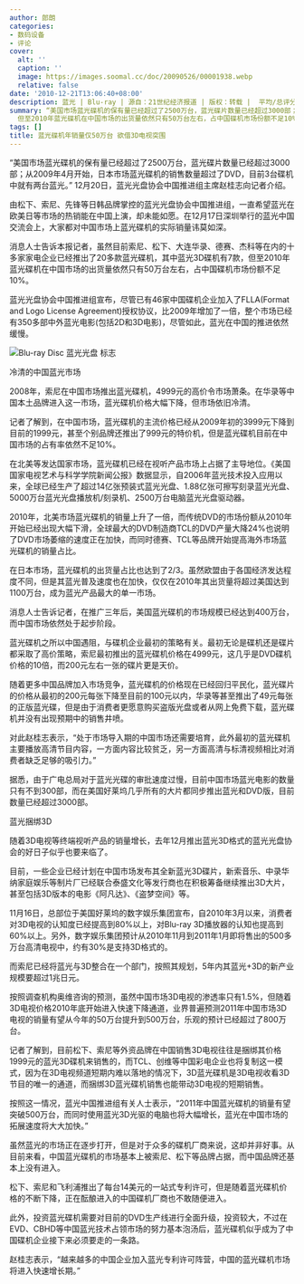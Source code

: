 ```yaml
---
author: 郎朗
categories:
- 数码设备
- 评论
cover:
  alt: ''
  caption: ''
  image: https://images.soomal.cc/doc/20090526/00001938.webp
  relative: false
date: '2010-12-21T13:06:40+08:00'
description: 蓝光 | Blu-ray | 源自：21世纪经济报道 | 版权：转载 |  平均/总评分：09.50/38
summary: “美国市场蓝光碟机的保有量已经超过了2500万台，蓝光碟片数量已经超过3000部；从2009年4月开始，日本市场蓝光碟机的销售数量超过了DVD，目前3台碟机中就有两台蓝光。”
  但至2010年蓝光碟机在中国市场的出货量依然只有50万台左右，占中国碟机市场份额不足10%。
tags: []
title: 蓝光碟机年销量仅50万台 欲借3D电视突围
---
```


“美国市场蓝光碟机的保有量已经超过了2500万台，蓝光碟片数量已经超过3000部；从2009年4月开始，日本市场蓝光碟机的销售数量超过了DVD，目前3台碟机中就有两台蓝光。” 12月20日，蓝光光盘协会中国推进组主席赵桂志向记者介绍。



由松下、索尼、先锋等日韩品牌掌控的蓝光光盘协会中国推进组，一直希望蓝光在欧美日等市场的热销能在中国上演，却未能如愿。在12月17日深圳举行的蓝光中国交流会上，大家都对中国市场上蓝光碟机的实际销量讳莫如深。



消息人士告诉本报记者，虽然目前索尼、松下、大连华录、德赛、杰科等在内的十多家家电企业已经推出了20多款蓝光碟机，其中蓝光3D碟机有7款，但至2010年蓝光碟机在中国市场的出货量依然只有50万台左右，占中国碟机市场份额不足10%。



蓝光光盘协会中国推进组宣布，尽管已有46家中国碟机企业加入了FLLA(Format and Logo License Agreement)授权协议，比2009年增加了一倍，整个市场已经有350多部中外蓝光电影(包括2D和3D电影)，尽管如此，蓝光在中国的推进依然缓慢。



![Blu-ray Disc 蓝光光盘 标志](https://images.soomal.cc/doc/20090526/00001938.webp)



冷清的中国蓝光市场



2008年，索尼在中国市场推出蓝光碟机，4999元的高价令市场萧条。在华录等中国本土品牌进入这一市场，蓝光碟机价格大幅下降，但市场依旧冷清。



记者了解到，在中国市场，蓝光碟机的主流价格已经从2009年初的3999元下降到目前的1999元，甚至个别品牌还推出了999元的特价机，但是蓝光碟机目前在中国市场的占有率依然不足10%。



在北美等发达国家市场，蓝光碟机已经在视听产品市场上占据了主导地位。《美国国家电视艺术与科学学院新闻公报》数据显示，自2006年蓝光技术投入应用以来，全球已经生产了超过14亿张预装式蓝光光盘、1.88亿张可擦写刻录蓝光光盘、5000万台蓝光光盘播放机/刻录机、2500万台电脑蓝光光盘驱动器。



2010年，北美市场蓝光碟机的销量上升了一倍，而传统DVD的市场份额从2010年开始已经出现大幅下滑，全球最大的DVD制造商TCL的DVD产量大降24%也说明了DVD市场萎缩的速度正在加快，而同时德赛、TCL等品牌开始提高海外市场蓝光碟机的销量占比。



在日本市场，蓝光碟机的出货量占比也达到了2/3。虽然欧盟由于各国经济发达程度不同，但是其蓝光普及速度也在加快，仅仅在2010年其出货量将超过美国达到1100万台，成为蓝光产品最大的单一市场。



消息人士告诉记者，在推广三年后，美国蓝光碟机的市场规模已经达到400万台，而中国市场依然处于起步阶段。



蓝光碟机之所以中国遇阻，与碟机企业最初的策略有关。最初无论是碟机还是碟片都采取了高价策略，索尼最初推出的蓝光碟机价格在4999元，这几乎是DVD碟机价格的10倍，而200元左右一张的碟片更是天价。



随着更多中国品牌加入市场竞争，蓝光碟机的价格现在已经回归平民化，蓝光碟片的价格从最初的200元每张下降至目前的100元以内，华录等甚至推出了49元每张的正版蓝光碟，但是由于消费者更愿意购买盗版光盘或者从网上免费下载，蓝光碟机并没有出现预期中的销售井喷。



对此赵桂志表示，“处于市场导入期的中国市场还需要培育，此外最初的蓝光碟机主要播放高清节目内容，一方面内容比较贫乏，另一方面高清与标清视频相比对消费者缺乏足够的吸引力。”



据悉，由于广电总局对于蓝光光碟的审批速度过慢，目前中国市场蓝光电影的数量只有不到300部，而在美国好莱坞几乎所有的大片都同步推出蓝光和DVD版，目前数量已经超过3000部。



蓝光捆绑3D



随着3D电视等终端视听产品的销量增长，去年12月推出蓝光3D格式的蓝光光盘协会的好日子似乎也要来临了。



目前，一些企业已经计划在中国市场发布其全新蓝光3D碟片，新索音乐、中录华纳家庭娱乐等制片厂已经联合泰盛文化等发行商也在积极筹备继续推出3D大片，甚至包括3D版本的电影《阿凡达》、《盗梦空间》等。



11月16日，总部位于美国好莱坞的数字娱乐集团宣布，自2010年3月以来，消费者对3D电视的认知度已经提高到80%以上，对Blu-ray 3D播放器的认知也提高到60%以上。另外，数字娱乐集团预计从2010年11月到2011年1月即将售出的500多万台高清电视中，约有30%是支持3D格式的。



而索尼已经将蓝光与3D整合在一个部门，按照其规划，5年内其蓝光+3D的新产业规模要超过1兆日元。



按照调查机构奥维咨询的预测，虽然中国市场3D电视的渗透率只有1.5%，但随着3D电视价格2010年底开始进入快速下降通道，业界普遍预测2011年中国市场3D电视的销量有望从今年的50万台提升到500万台，乐观的预计已经超过了800万台。



记者了解到，目前松下、索尼等外资品牌在中国销售3D电视往往是捆绑其价格1999元的蓝光3D碟机来销售的，而TCL、创维等中国彩电企业也将复制这一模式，因为在3D电视频道短期内难以落地的情况下，3D蓝光碟机是3D电视收看3D节目的唯一的通道，而捆绑3D蓝光碟机销售也能带动3D电视的短期销售。



按照这一情况，蓝光中国推进组有关人士表示，“2011年中国蓝光碟机的销量有望突破500万台，而同时使用蓝光3D光驱的电脑也将大幅增长，蓝光在中国市场的拓展速度将大大加快。”



虽然蓝光的市场正在逐步打开，但是对于众多的碟机厂商来说，这却并非好事。从目前来看，中国蓝光碟机的市场基本上被索尼、松下等品牌占据，而中国品牌还基本上没有进入。



松下、索尼和飞利浦推出了每台14美元的一站式专利许可，但是随着蓝光碟机价格的不断下降，正在酝酿进入的中国碟机厂商也不敢随便进入。



此外，投资蓝光碟机需要对目前的DVD生产线进行全面升级，投资较大，不过在EVD、CBHD等中国蓝光技术占领市场的努力基本泡汤后，蓝光碟机似乎成为了中国碟机企业接下来必须要走的一条路。



赵桂志表示，“越来越多的中国企业加入蓝光专利许可阵营，中国的蓝光碟机市场将进入快速增长期。”
